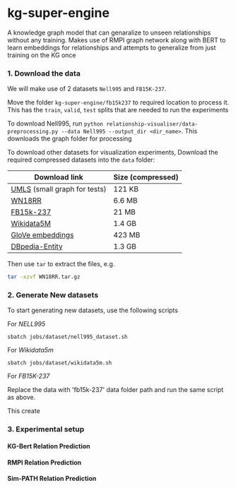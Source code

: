 # kg-super-engine
A knowledge graph model that can genaralize to unseen relationships without any training. Makes use of RMPI graph network along with BERT to learn embeddings for relationships and attempts to generalize from just training on the KG once

### 1. Download the data

We will make use of 2 datasets `Nell995` and `FB15K-237`. 

Move the folder `kg-super-engine/fb15k237` to required location to process it. This has the `train`, `valid`, `test` splits that are needed to run the experiments

To download Nell995, run `python relationship-visualiser/data-preprocessing.py --data Nell995 --output_dir <dir_name>`. This downloads the graph folder for processing

To download other datasets for visualization experiments, 
Download the required compressed datasets into the `data` folder:

| Download link                                                | Size (compressed) |
| ------------------------------------------------------------ | ----------------- |
| [UMLS](https://surfdrive.surf.nl/files/index.php/s/NvuKQuBetmOUe1b/download) (small graph for tests) | 121 KB            |
| [WN18RR](https://surfdrive.surf.nl/files/index.php/s/N1c8VRH0I6jTJuN/download) | 6.6 MB            |
| [FB15k-237](https://surfdrive.surf.nl/files/index.php/s/rGqLTDXRFLPJYg7/download) | 21 MB             |
| [Wikidata5M](https://surfdrive.surf.nl/files/index.php/s/TEE96zweMxsoGmR/download) | 1.4 GB            |
| [GloVe embeddings](https://surfdrive.surf.nl/files/index.php/s/zAHCIBc6PAb3NXi/download) | 423 MB            |
| [DBpedia-Entity](https://surfdrive.surf.nl/files/index.php/s/BOD7SoDTchVO9ed/download) | 1.3 GB            |

Then use `tar` to extract the files, e.g.

```sh
tar -xzvf WN18RR.tar.gz
```

### 2. Generate New datasets

To start generating new datasets, use the following scripts

For *NELL995*

`sbatch jobs/dataset/nell995_dataset.sh`

For *Wikidata5m*

`sbatch jobs/dataset/wikidata5m.sh`

For *FB15K-237*

Replace the data with 'fb15k-237' data folder path and run the same script as above.

This create

### 3. Experimental setup


#### KG-Bert Relation Prediction


#### RMPI Relation Prediction


#### Sim-PATH Relation Prediction

